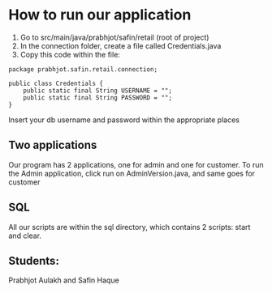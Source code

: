 # How to run our application
1. Go to src/main/java/prabhjot/safin/retail (root of project) 
2. In the connection folder, create a file called Credentials.java
3. Copy this code within the file: 

```
package prabhjot.safin.retail.connection;

public class Credentials {
    public static final String USERNAME = "";
    public static final String PASSWORD = "";
}
```

Insert your db username and password within the appropriate places

## Two applications
Our program has 2 applications, one for admin and one for customer.
To run the Admin application, click run on AdminVersion.java, and same goes for customer

## SQL 
All our scripts are within the sql directory, which contains 2 scripts: start and clear.

## Students: 
Prabhjot Aulakh and Safin Haque